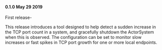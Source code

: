 #### 0.1.0 May 29 2019 ####
First release-

This release introduces a tool designed to help detect a sudden increase in the TCP port count in a system, and gracefully shutdown the ActorSystem when this is observed. The configuration can be set to monitor slow increases or fast spikes in TCP port growth for one or more local endpoints. 